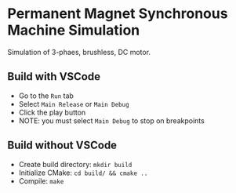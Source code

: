 # Permanent Magnet Synchronous Machine Simulation

Simulation of 3-phaes, brushless, DC motor.

## Build with VSCode
- Go to the `Run` tab
- Select `Main Release` or `Main Debug`
- Click the play button
- NOTE: you must select `Main Debug` to stop on breakpoints

## Build without VSCode
- Create build directory: `mkdir build`
- Initialize CMake: `cd build/ && cmake ..`
- Compile: `make`
